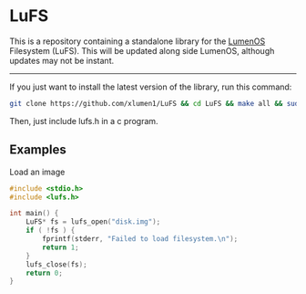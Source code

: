 # LuFS

This is a repository containing a standalone library for the [LumenOS](https://github.com/xlumen1/LumenOS) Filesystem (LuFS).
This will be updated along side LumenOS, although updates may not be instant.

---

If you just want to install the latest version of the library, run this command:
```bash
git clone https://github.com/xlumen1/LuFS && cd LuFS && make all && sudo cp out/liblufs.so /usr/local/lib/ && sudo ldconfig && sudo cp src/lufs.h /usr/local/include && cd .. && rm -rf LuFS
```

Then, just include lufs.h in a c program.

## Examples

Load an image
```c
#include <stdio.h>
#include <lufs.h>

int main() {
	LuFS* fs = lufs_open("disk.img");
	if ( !fs ) {
		fprintf(stderr, "Failed to load filesystem.\n");
		return 1;
	}
	lufs_close(fs);
	return 0;
}
```

